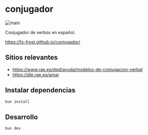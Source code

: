 # conjugador

![main](https://github.com/FS-Frost/conjugador/actions/workflows/main.yml/badge.svg)

Conjugador de verbos en español.

https://fs-frost.github.io/conjugador/

## Sitios relevantes

- https://www.rae.es/dpd/ayuda/modelos-de-conjugacion-verbal
- https://dle.rae.es/amar

## Instalar dependencias

```sh
bun install
```

## Desarrollo

```sh
bun dev
```
